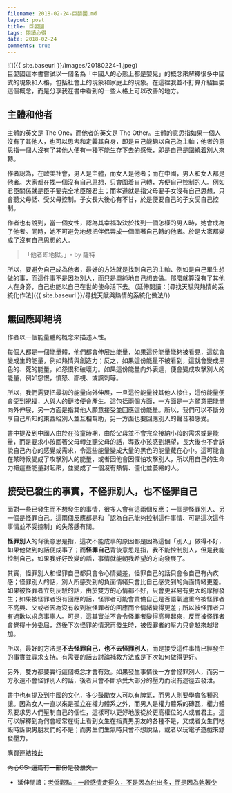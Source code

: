 ```yaml
---
filename: 2018-02-24-巨嬰國.md
layout: post
title: 巨嬰國
tags: 閱讀心得
date: 2018-02-24
comments: true
---
```


![]({{ site.baseurl }}/images/20180224-1.jpeg)  
巨嬰國這本書嘗試以一個名為「中國人的心態上都是嬰兒」的概念來解釋很多中國式的現象和人格，包括社會上的現象和家庭上的現象。在這裡我並不打算介紹巨嬰這個概念，而是分享我在書中看到的一些人格上可以改善的地方。

## 主體和他者

主體的英文是 The One，而他者的英文是 The Other。主體的意思指如果一個人沒有了其他人，也可以思考和定義其自身，即是自己能夠以自己為主軸；他者的意思指一個人沒有了其他人便有一種不能生存下去的感覺，即是自己是圍繞着別人來轉。

作者認為，在歐美社會，男人是主體，而女人是他者；而在中國，男人和女人都是他者。大家都在找一個沒有自己思想，只會圍着自己轉，方便自己控制的人。例如君臣關係就是臣子要完全地臣服君主；而孝道就是指父母要子女沒有自己思想，只會聽父母話、受父母控制。子女長大後心有不甘，於是便要自己的子女受自己控制。

作者也有說到，當一個女性，認為其幸福取決於找到一個怎樣的男人時，她會成為了他者。同時，她不可避免地想把伴侣弄成一個圍著自己轉的他者。於是大家都變成了沒有自己思想的人。

> 「他者即地獄。」-  by 薩特

所以，要避免自己成為他者，最好的方法就是找到自己的主軸、例如是自己畢生想做的事，而這件事不是因為別人，而只是單純地自己想去做。那麼就算沒有了其他人在身旁，自己也能以自己在世的使命活下去。（延伸閱讀：[尋找天賦與熱情的系統化作法]({{ site.baseurl }}/尋找天賦與熱情的系統化做法/)）

## 無回應即絕境

作者以一個能量體的概念來描述人性。

每個人都是一個能量體，他們都會伸展出能量，如果這份能量能夠被看見，這就會變成生的能量，例如熱情與創造力；反之，如果這份能量不被看到，這就會變成黑色的、死的能量，如怨恨和破壞力。如果這份能量向外表達，便會變成攻擊別人的能量，例如怨恨，憤怒、鄙視、或諷刺等。

所以，我們需要把最初的能量向外伸展，一旦這份能量被其他人接住，這份能量便會受到祝福，人與人的鏈接便會產生。這包括兩個方面，一方面是一方願意把能量向外伸展，另一方面是指其他人願意接受並回應這份能量。所以，我們可以不斷分享自己所知的東西給別人並互相幫助，另一方面也要回應別人的聲音和感受。

書中提及到中國人由於在孩童時期，由於父母並不會完全接納小孩的需求或是能量，而是要求小孩圍著父母轉並聽父母的話，導致小孩感到絕望，長大後也不會訴說自己內心的感覺或需求，令這些能量變成大量的黑色的能量藏在心中。這可能會在某時候變成了攻擊別人的能量，或者因他會因懼怕攻擊別人，所以用自己的生命力把這些能量封起來，並變成了一個沒有熱情、僵化並萎縮的人。

## 接受已發生的事實，不怪罪別人，也不怪罪自己

面對一些已發生而不想發生的事情，很多人會有這兩個反應：一個是怪罪別人、另一個是怪罪自己。這兩個反應都是和「認為自己能夠控制這件事情、可是這次這件事情並不受控制」的失落感有關。

**怪罪別人**的背後意思是指，這次不能成事的原因都是因為這個「別人」做得不好，如果他做到的話便成事了；而**怪罪自己**背後意思是指，我不能控制別人，但是我能控制自己，如果我好好改變的話，事情就能朝我希望的方向發展了。

其實，怪罪別人和怪罪自己都只會令心情變差，怪罪自己的話只會令自己有內疚感；怪罪別人的話，別人所感受到的負面情緒只會比自己感受到的負面情緒更差。如果被怪罪者立刻反駁的話，由於雙方的心情都不好，只會更容易有更大的摩擦發生；如果被怪罪者沒有回應的話，怪罪者可能會責備自己是否語氣過重令被怪罪者不高興、又或者因為沒有收到被怪罪者的回應而令情緒變得更差；所以被怪罪者只有過歉以求息事寧人。可是，這其實並不會令怪罪者變得高興起來，反而被怪罪者會覺得十分委屈，然後下次怪罪的情況再發生時，被怪罪者的壓力只會越來越增加。

所以，最好的方法是**不去怪罪自己，也不去怪罪別人**，而是接受這件事情已經發生的事實並尋求支持。有需要的話去討論補救方法或是下次如何做得更好。

另外，雙方都要實行這個概念才會有效。如果發生事情後一方會怪罪別人，而另一方永遠不會怪罪別人的話，後者只會不斷承受大部分的壓力而沒有途徑去發泄。

書中也有提及到中國的文化，多少鼓勵女人可以有脾氣，而男人則要學會各種忍讓。因為女人一直以來是孤立在權力體系之外，而男人是權力體系的磚瓦，權力體系要求男人們壓制自己的個性，這樣可以更好地服從於更高權位的人或者君主。這可以解釋到為何會經常在街上看到女生在指責男朋友的各種不是，又或者女生們吃飯時訴說男朋友們的不是；而男生們生氣時只會不想說話，或者以玩電子遊戲來舒發壓力。


購買連結[按此](http://www.books.com.tw/products/CN11397121)

~~內心OS: 這篇有一部份是發泄文。~~

* 延伸閱讀：[老僑觀點：一段感情走得久，不是因為付出多，而是因為執著少](https://www.darencademy.com/article/view/id/16411)
